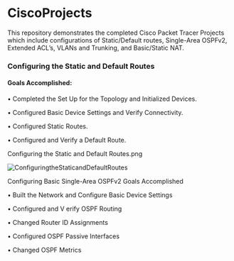 # CiscoProjects
This repository demonstrates the completed Cisco Packet Tracer Projects which include configurations of Static/Default routes, Single-Area OSPFv2, Extended ACL’s, VLANs and Trunking, and Basic/Static NAT.


 <h3>Configuring the Static and Default Routes</h3>
 
 <h4>Goals Accomplished:</h4>
 
• Completed the Set Up for the Topology and Initialized Devices.

• Configured Basic Device Settings and Verify Connectivity.

• Configured Static Routes.

• Configured and Verify a Default Route.

Configuring the Static and Default Routes.png

![ ConfiguringtheStaticandDefaultRoutes](https://user-images.githubusercontent.com/71096610/169914033-501a08d5-f3db-4469-b05c-5dd2b5567610.png)

 Configuring Basic Single-Area OSPFv2
 Goals Accomplished
 
• Built the Network and Configure Basic Device Settings

• Configured and V erify OSPF Routing

• Changed Router ID Assignments

• Configured OSPF Passive Interfaces

• Changed OSPF Metrics

